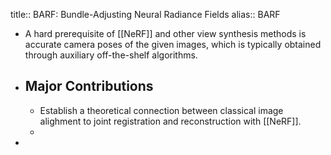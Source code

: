 title:: BARF: Bundle-Adjusting Neural Radiance Fields
alias:: BARF

- A hard prerequisite of [[NeRF]] and other view synthesis methods is accurate camera poses of the given images, which is typically obtained through auxiliary off-the-shelf algorithms.
- ## Major Contributions
	- Establish a theoretical connection between classical image alighment to joint registration and reconstruction with [[NeRF]].
	-
-